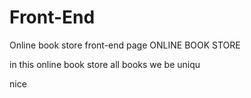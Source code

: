 # Front-End
Online book store front-end page
ONLINE BOOK STORE 

in this online book store all books we be uniqu

nice

